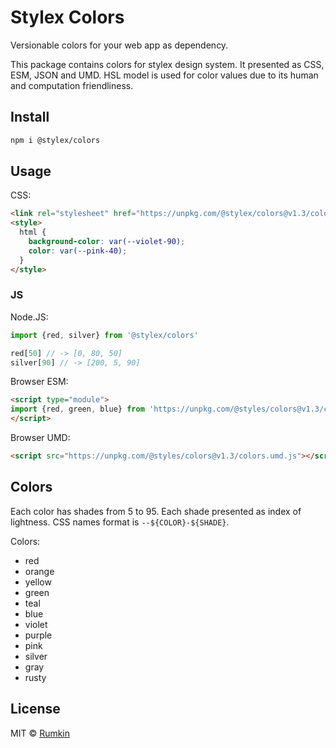 # Stylex Colors

Versionable colors for your web app as dependency.

This package contains colors for stylex design system. It presented
as CSS, ESM, JSON and UMD. HSL model is used for color values due
to its human and computation friendliness.


## Install

```bash
npm i @stylex/colors
```

## Usage

CSS:

```html
<link rel="stylesheet" href="https://unpkg.com/@stylex/colors@v1.3/colors.css" />
<style>
  html {
    background-color: var(--violet-90);
    color: var(--pink-40);
  }
</style>
```

### JS

Node.JS:
```js
import {red, silver} from '@stylex/colors'

red[50] // -> [0, 80, 50]
silver[90] // -> [200, 5, 90]
```

Browser ESM:
```html
<script type="module">
import {red, green, blue} from 'https://unpkg.com/@styles/colors@v1.3/colors.js'
</script>
```

Browser UMD:
```html
<script src="https://unpkg.com/@styles/colors@v1.3/colors.umd.js"></script>
```

## Colors

Each color has shades from 5 to 95. Each shade presented as index of lightness.
CSS names format is `--${COLOR}-${SHADE}`.

Colors:
* red
* orange
* yellow
* green
* teal
* blue
* violet
* purple
* pink
* silver
* gray
* rusty

## License

MIT © [Rumkin](https://rumk.in)
